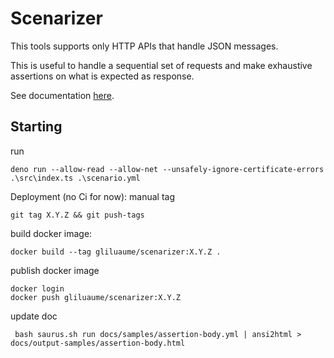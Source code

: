 # Scenarizer

This tools supports only HTTP APIs that handle JSON messages.

This is useful to handle a sequential set of requests and make exhaustive assertions on what is expected as response.

See documentation [here](https://gliluaume.github.io/scenarizer).


##  Starting
run
```
deno run --allow-read --allow-net --unsafely-ignore-certificate-errors .\src\index.ts .\scenario.yml
```

Deployment (no Ci for now):
manual tag
```
git tag X.Y.Z && git push-tags
```

build docker image:
```
docker build --tag gliluaume/scenarizer:X.Y.Z .
```

publish docker image
```
docker login
docker push gliluaume/scenarizer:X.Y.Z
```

update doc
```
 bash saurus.sh run docs/samples/assertion-body.yml | ansi2html > docs/output-samples/assertion-body.html
 ```